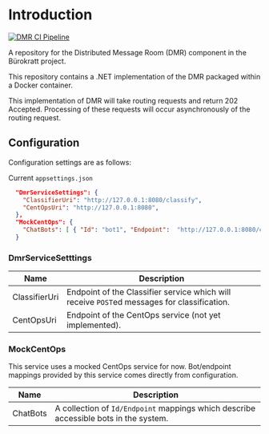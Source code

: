 # Introduction

[![DMR CI Pipeline](https://github.com/buerokratt/DMR/actions/workflows/ci-pullrequest-main.yml/badge.svg)](https://github.com/buerokratt/DMR/actions/workflows/ci-pullrequest-main.yml)

A repository for the Distributed Message Room (DMR) component in the Bürokratt project.

This repository contains a .NET implementation of the DMR packaged within a Docker container.

This implementation of DMR will take routing requests and return 202 Accepted.  Processing of these requests will occur asynchronously of the routing request.

## Configuration

Configuration settings are as follows:

Current ```appsettings.json```

```json
  "DmrServiceSettings": {
    "ClassifierUri": "http://127.0.0.1:8080/classify",
    "CentOpsUri": "http://127.0.0.1:8080",
  },
  "MockCentOps": {
    "ChatBots": [ { "Id": "bot1", "Endpoint":  "http://127.0.0.1:8080/chat" }],
  }
```

### DmrServiceSetttings

Name           | Description
-------------- | -------------------
ClassifierUri  | Endpoint of the Classifier service which will receive ```POST```ed messages for classification.
CentOpsUri     | Endpoint of the CentOps service (not yet implemented).

### MockCentOps

This service uses a mocked CentOps service for now.  Bot/endpoint mappings provided by this service comes directly from configuration.

Name           | Description
-------------- | -------------------
ChatBots       | A collection of ```Id/Endpoint``` mappings which describe accessible bots in the system.

